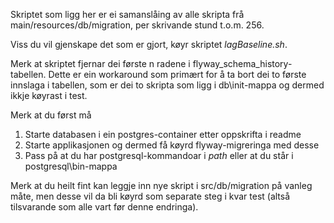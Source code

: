 Skriptet som ligg her er ei samanslåing av alle skripta frå main/resources/db/migration, per skrivande stund t.o.m. 256.

Viss du vil gjenskape det som er gjort, køyr skriptet _lagBaseline.sh_.

Merk at skriptet fjernar dei første n radene i flyway_schema_history-tabellen.
Dette er ein workaround som primært for å ta bort dei to første innslaga i tabellen, som er dei to skripta som ligg i
db\init-mappa og dermed ikkje køyrast i test.

Merk at du først må

1. Starte databasen i ein postgres-container etter oppskrifta i readme
1. Starte applikasjonen og dermed få køyrd flyway-migreringa med desse
1. Pass på at du har postgresql-kommandoar i _path_ eller at du står i postgresql\bin-mappa

Merk at du heilt fint kan leggje inn nye skript i src/db/migration på vanleg måte, men desse vil da bli køyrd som
separate steg i kvar test (altså tilsvarande som alle vart før denne endringa).
